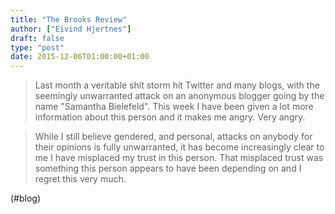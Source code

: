```yaml
---
title: "The Brooks Review"
author: ["Eivind Hjertnes"]
draft: false
type: "post"
date: 2015-12-06T01:00:00+01:00
---
```


> Last month a veritable shit storm hit Twitter and many blogs, with the
> seemingly unwarranted attack on an anonymous blogger going by the name
> "Samantha Bielefeld". This week I have been given a lot more
> information about this person and it makes me angry. Very angry.

<!--quoteend-->

> While I still believe gendered, and personal, attacks on anybody for
> their opinions is fully unwarranted, it has become increasingly clear
> to me I have misplaced my trust in this person. That misplaced trust
> was something this person appears to have been depending on and I
> regret this very much.

(#blog)
